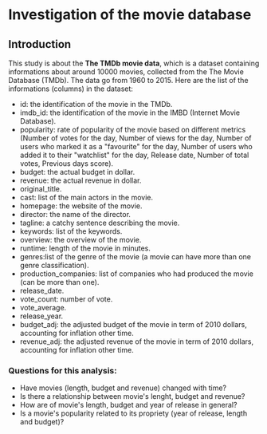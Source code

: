 # Investigation of the movie database

## Introduction

This study is about the **The TMDb movie data**, which is a dataset containing informations about around 10000 movies, collected from the The Movie Database (TMDb). The data go from 1960 to 2015. Here are the list of the informations (columns) in the dataset:

* id: the identification of the movie in the TMDb.
* imdb_id: the identification of the movie in the IMBD (Internet Movie Database).
* popularity: rate of popularity of the movie based on different metrics (Number of votes for the day, Number of views for the day, Number of users who marked it as a "favourite" for the day, Number of users who added it to their "watchlist" for the day, Release date, Number of total votes, Previous days score).
* budget: the actual budget in dollar.
* revenue: the actual revenue in dollar.
* original_title.
* cast: list of the main actors in the movie.
* homepage: the website of the movie.
* director: the name of the director.
* tagline: a catchy sentence describing the movie.
* keywords: list of the keywords.
* overview: the overview of the movie.
* runtime: length of the movie in minutes.
* genres:list of the genre of the movie (a movie can have more than one genre classification).
* production_companies: list of companies who had produced the movie (can be more than one).
* release_date.
* vote_count: number of vote.
* vote_average.
* release_year.
* budget_adj: the adjusted budget of the movie in term of 2010 dollars, accounting for inflation other time.
* revenue_adj: the adjusted revenue of the movie in term of 2010 dollars, accounting for inflation other time.

### Questions for this analysis: 
* Have movies (length, budget and revenue) changed with time?
* Is there a relationship between movie's lenght, budget and revenue?
* How are of movie's length, budget and year of release in general?
* Is a movie's popularity related to its propriety (year of release, length and budget)?